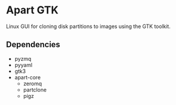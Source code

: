 Apart GTK
=========
Linux GUI for cloning disk partitions to images using the GTK toolkit.

## Dependencies
* pyzmq
* pyyaml
* gtk3
* apart-core
  * zeromq
  * partclone
  * pigz
